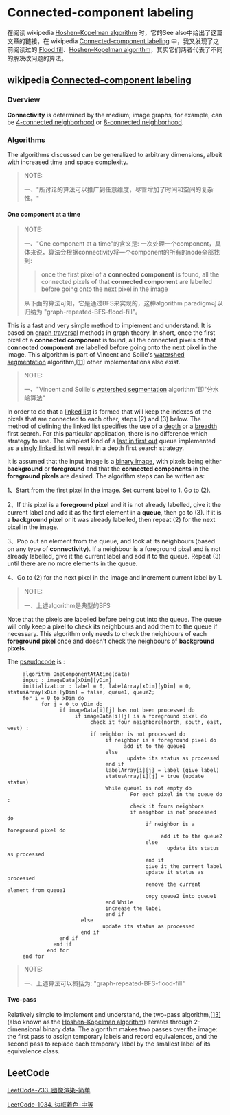 # Connected-component labeling

在阅读 wikipedia [Hoshen–Kopelman algorithm](https://en.wikipedia.org/wiki/Hoshen%E2%80%93Kopelman_algorithm) 时，它的See also中给出了这篇文章的链接，在 wikipedia [Connected-component labeling](https://en.wikipedia.org/wiki/Connected-component_labeling) 中，我又发现了之前阅读过的 [Flood fill](https://en.wikipedia.org/wiki/Flood_fill)、[Hoshen–Kopelman algorithm](https://en.wikipedia.org/wiki/Hoshen%E2%80%93Kopelman_algorithm)，其实它们两者代表了不同的解决改问题的算法。



## wikipedia [Connected-component labeling](https://en.wikipedia.org/wiki/Connected-component_labeling) 



### Overview

**Connectivity** is determined by the medium; image graphs, for example, can be [4-connected neighborhood](https://en.wikipedia.org/wiki/4-connected_neighborhood) or [8-connected neighborhood](https://en.wikipedia.org/wiki/8-connected_neighborhood).



### Algorithms

The algorithms discussed can be generalized to arbitrary dimensions, albeit with increased time and space complexity.

> NOTE:
>
> 一、"所讨论的算法可以推广到任意维度，尽管增加了时间和空间的复杂性。"

#### One component at a time

> NOTE:
>
> 一、"One component at a time"的含义是: 一次处理一个component，具体来说，算法会根据connectivity将一个component的所有的node全部找到:
>
> > once the first pixel of a **connected component** is found, all the connected pixels of that **connected component** are labelled before going onto the next pixel in the image
>
> 从下面的算法可知，它是通过BFS来实现的，这种algorithm paradigm可以归纳为 "graph-repeated-BFS-flood-fill"。



This is a fast and very simple method to implement and understand. It is based on [graph traversal](https://en.wikipedia.org/wiki/Graph_traversal#Graph_traversal_algorithms) methods in graph theory. In short, once the first pixel of a **connected component** is found, all the connected pixels of that **connected component** are labelled before going onto the next pixel in the image. This algorithm is part of Vincent and Soille's [watershed segmentation](https://en.wikipedia.org/wiki/Watershed_(image_processing)) algorithm,[[11\]](https://en.wikipedia.org/wiki/Connected-component_labeling#cite_note-11) other implementations also exist.

> NOTE:
>
> 一、"Vincent and Soille's [watershed segmentation](https://en.wikipedia.org/wiki/Watershed_(image_processing)) algorithm"即"分水岭算法"

In order to do that a [linked list](https://en.wikipedia.org/wiki/Linked_list) is formed that will keep the indexes of the pixels that are connected to each other, steps (2) and (3) below. The method of defining the linked list specifies the use of a [depth](https://en.wikipedia.org/wiki/Depth-first_search) or a [breadth](https://en.wikipedia.org/wiki/Breadth-first_search) first search. For this particular application, there is no difference which strategy to use. The simplest kind of a [last in first out](https://en.wikipedia.org/wiki/LIFO_(computing)) queue implemented as a [singly linked list](https://en.wikipedia.org/wiki/Linked_list#Singly_linked_list) will result in a depth first search strategy.

It is assumed that the input image is a [binary image](https://en.wikipedia.org/wiki/Binary_image), with pixels being either **background** or **foreground** and that the **connected components** in the **foreground pixels** are desired. The algorithm steps can be written as:

1、Start from the first pixel in the image. Set current label to 1. Go to (2).

2、If this pixel is a **foreground pixel** and it is not already labelled, give it the current label and add it as the first element in a **queue**, then go to (3). If it is a **background pixel** or it was already labelled, then repeat (2) for the next pixel in the image.

3、Pop out an element from the queue, and look at its neighbours (based on any type of **connectivity**). If a neighbour is a foreground pixel and is not already labelled, give it the current label and add it to the queue. Repeat (3) until there are no more elements in the queue.

4、Go to (2) for the next pixel in the image and increment current label by 1.

> NOTE:
>
> 一、上述algorithm是典型的BFS

Note that the pixels are labelled before being put into the queue. The queue will only keep a pixel to check its neighbours and add them to the queue if necessary. This algorithm only needs to check the neighbours of each **foreground pixel** once and doesn't check the neighbours of **background pixels**.

The [pseudocode](https://en.wikipedia.org/wiki/Pseudocode) is :

```pseudocode
     algorithm OneComponentAtAtime(data)
     input : imageData[xDim][yDim]
     initialization : label = 0, labelArray[xDim][yDim] = 0, statusArray[xDim][yDim] = false, queue1, queue2;
     for i = 0 to xDim do 
           for j = 0 to yDim do
                 if imageData[i][j] has not been processed do
                      if imageData[i][j] is a foreground pixel do
                           check it four neighbors(north, south, east, west) :
                           if neighbor is not processed do
                                if neighbor is a foreground pixel do
                                      add it to the queue1
                                else 
                                       update its status as processed
                                end if
                                labelArray[i][j] = label (give label)
                                statusArray[i][j] = true (update status)
                                While queue1 is not empty do
                                        For each pixel in the queue do :
                                        check it fours neighbors 
                                        if neighbor is not processed do
                                             if neighbor is a foreground pixel do
                                                  add it to the queue2
                                             else
                                                    update its status as processed
                                             end if
                                             give it the current label
                                             update it status as processed
                                             remove the current element from queue1
                                             copy queue2 into queue1
                                end While
                                increase the label
                                end if
                        else
                               update its status as processed
                        end if
                 end if
               end if
             end for
     end for

```

> NOTE:
>
> 一、上述算法可以概括为: "graph-repeated-BFS-flood-fill"



#### Two-pass

Relatively simple to implement and understand, the two-pass algorithm,[[13\]](https://en.wikipedia.org/wiki/Connected-component_labeling#cite_note-Shapiro2002-13) (also known as the [Hoshen–Kopelman algorithm](https://en.wikipedia.org/wiki/Hoshen–Kopelman_algorithm)) iterates through 2-dimensional binary data. The algorithm makes two passes over the image: the first pass to assign temporary labels and record equivalences, and the second pass to replace each temporary label by the smallest label of its equivalence class.



## LeetCode

[LeetCode-733. 图像渲染-简单](https://leetcode.cn/problems/flood-fill/) 

[LeetCode-1034. 边框着色-中等](https://leetcode.cn/problems/coloring-a-border/) 

